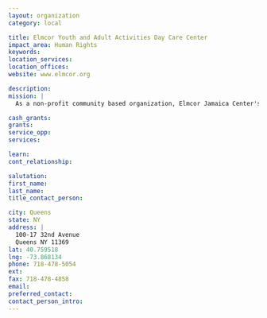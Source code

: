 ```yaml
---
layout: organization
category: local

title: Elmcor Youth and Adult Activities Day Care Center
impact_area: Human Rights
keywords: 
location_services: 
location_offices: 
website: www.elmcor.org

description: 
mission: |
  As a non-profit community based organization, Elmcor Jamaica Center's goal is to promote employment through training and counseling all participants.

cash_grants: 
grants: 
service_opp: 
services: 

learn: 
cont_relationship: 

salutation: 
first_name: 
last_name: 
title_contact_person: 

city: Queens
state: NY
address: |
  100-17 32nd Avenue    
  Queens NY 11369
lat: 40.759518
lng: -73.868134
phone: 718-478-5054
ext: 
fax: 718-478-4858
email: 
preferred_contact: 
contact_person_intro: 
---
```

